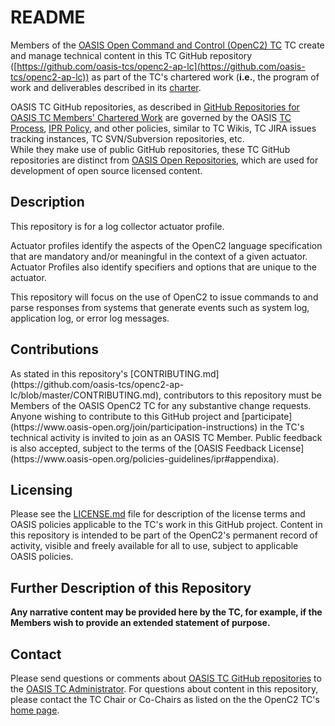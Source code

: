 # README

Members of the [OASIS Open Command and Control (OpenC2) TC](https://www.oasis-open.org/committees/openc2/) 
TC create and manage technical content in this TC GitHub repository 
([https://github.com/oasis-tcs/openc2-ap-lc](https://github.com/oasis-tcs/openc2-ap-lc)) as part of the 
TC's chartered work (**i.e.**, the program of work and deliverables described in its
[charter](https://www.oasis-open.org/committees/openc2/charter.php).

OASIS TC GitHub repositories, as described in 
[GitHub Repositories for OASIS TC Members' Chartered Work](https://www.oasis-open.org/resources/tcadmin/github-repositories-for-oasis-tc-members-chartered-work)
are governed by the OASIS [TC Process](https://www.oasis-open.org/policies-guidelines/tc-process), 
[IPR Policy](https://www.oasis-open.org/policies-guidelines/ipr), and other policies, 
similar to TC Wikis, TC JIRA issues tracking instances, TC SVN/Subversion repositories, etc.  
While they make use of public GitHub repositories, these TC GitHub repositories are distinct from 
[OASIS Open Repositories](https://www.oasis-open.org/resources/open-repositories), which are 
used for development of open source licensed content.

## Description

This repository is for a log collector actuator profile.

Actuator profiles identify the aspects of the OpenC2 language specification that are
mandatory and/or meaningful in the context of a given actuator. Actuator Profiles also 
identify specifiers and options that are unique to the actuator. 

This repository will focus on the use of OpenC2 to issue commands to and
parse responses from systems that generate events such as system log, application
log, or error log messages.

## Contributions
<p>As stated in this repository's [CONTRIBUTING.md](https://github.com/oasis-tcs/openc2-ap-lc/blob/master/CONTRIBUTING.md),
contributors to this repository must be Members of the OASIS OpenC2 TC for any substantive change requests.  
Anyone wishing to contribute to this GitHub project and [participate](https://www.oasis-open.org/join/participation-instructions)
in the TC's technical activity is invited to join as an OASIS TC Member. Public feedback is also accepted, 
subject to the terms of the [OASIS Feedback License](https://www.oasis-open.org/policies-guidelines/ipr#appendixa).

## Licensing

Please see the [LICENSE.md](https://github.com/oasis-tcs/openc2-ap-lc/blob/master/LICENSE.md) 
file for description of the license terms and OASIS policies applicable to the TC's work 
in this GitHub project. Content in this repository is intended to be part of the OpenC2's 
permanent record of activity, visible and freely available for all to use, subject to applicable 
OASIS policies.

## Further Description of this Repository

**Any narrative content may be provided here by the TC, for example, if the Members wish to 
provide an extended statement of purpose.**

## Contact

Please send questions or comments about [OASIS TC GitHub repositories](href="https://www.oasis-open.org/resources/tcadmin/github-repositories-for-oasis-tc-members-chartered-work)
to the [OASIS TC Administrator](mailto:tc-admin@oasis-open.org). For questions about content 
in this repository, please contact the TC Chair or Co-Chairs as listed on the the OpenC2 TC's 
[home page](https://www.oasis-open.org/committees/openc2/).
